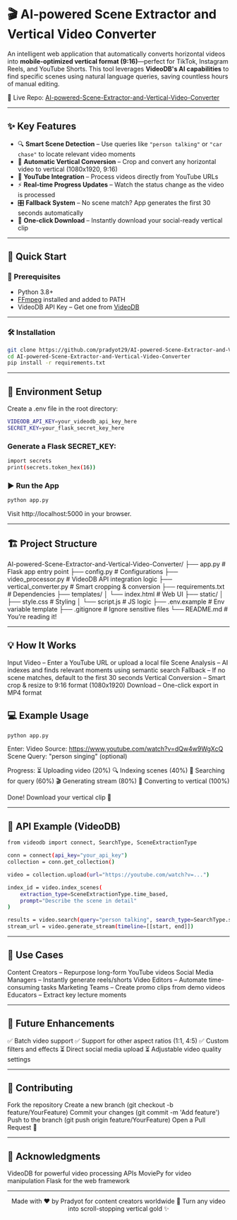 # 🎬 AI-powered Scene Extractor and Vertical Video Converter

An intelligent web application that automatically converts horizontal videos into **mobile-optimized vertical format (9:16)**—perfect for TikTok, Instagram Reels, and YouTube Shorts. This tool leverages **VideoDB's AI capabilities** to find specific scenes using natural language queries, saving countless hours of manual editing.

🔗 Live Repo: [AI-powered-Scene-Extractor-and-Vertical-Video-Converter](https://github.com/pradyot29/AI-powered-Scene-Extractor-and-Vertical-Video-Converter)

---

## ✨ Key Features

- 🔍 **Smart Scene Detection** – Use queries like `"person talking"` or `"car chase"` to locate relevant video moments  
- 📱 **Automatic Vertical Conversion** – Crop and convert any horizontal video to vertical (1080x1920, 9:16)  
- 🎯 **YouTube Integration** – Process videos directly from YouTube URLs  
- ⚡ **Real-time Progress Updates** – Watch the status change as the video is processed  
- 🎛️ **Fallback System** – No scene match? App generates the first 30 seconds automatically  
- 💾 **One-click Download** – Instantly download your social-ready vertical clip  

---

## 🚀 Quick Start

### 🧰 Prerequisites

- Python 3.8+
- [FFmpeg](https://ffmpeg.org/) installed and added to PATH
- VideoDB API Key – Get one from [VideoDB](https://videodb.io)  

---
### 🛠 Installation

```bash
git clone https://github.com/pradyot29/AI-powered-Scene-Extractor-and-Vertical-Video-Converter.git
cd AI-powered-Scene-Extractor-and-Vertical-Video-Converter
pip install -r requirements.txt
```
---

## 🔐 Environment Setup
Create a .env file in the root directory:

```bash
VIDEODB_API_KEY=your_videodb_api_key_here
SECRET_KEY=your_flask_secret_key_here
```

### Generate a Flask SECRET_KEY:
```bash
import secrets
print(secrets.token_hex(16))
```

### ▶️ Run the App
```bash
python app.py
```
Visit http://localhost:5000 in your browser.

---

## 🏗️ Project Structure

AI-powered-Scene-Extractor-and-Vertical-Video-Converter/
├── app.py                 # Flask app entry point
├── config.py              # Configurations
├── video_processor.py     # VideoDB API integration logic
├── vertical_converter.py  # Smart cropping & conversion
├── requirements.txt       # Dependencies
├── templates/
│   └── index.html         # Web UI
├── static/
│   ├── style.css          # Styling
│   └── script.js          # JS logic
├── .env.example           # Env variable template
├── .gitignore             # Ignore sensitive files
└── README.md              # You’re reading it!

---

## 💡 How It Works

Input Video – Enter a YouTube URL or upload a local file
Scene Analysis – AI indexes and finds relevant moments using semantic search
Fallback – If no scene matches, default to the first 30 seconds
Vertical Conversion – Smart crop & resize to 9:16 format (1080x1920)
Download – One-click export in MP4 format


## 💻 Example Usage
```bash
python app.py
```
Enter:
Video Source: https://www.youtube.com/watch?v=dQw4w9WgXcQ
Scene Query: "person singing" (optional)


Progress:
⏳ Uploading video (20%)
🔍 Indexing scenes (40%)
🎯 Searching for query (60%)
🎬 Generating stream (80%)
📱 Converting to vertical (100%)

Done! Download your vertical clip 🎉

---

##  🔌 API Example (VideoDB)
```bash
from videodb import connect, SearchType, SceneExtractionType

conn = connect(api_key="your_api_key")
collection = conn.get_collection()

video = collection.upload(url="https://youtube.com/watch?v=...")

index_id = video.index_scenes(
    extraction_type=SceneExtractionType.time_based,
    prompt="Describe the scene in detail"
)

results = video.search(query="person talking", search_type=SearchType.semantic)
stream_url = video.generate_stream(timeline=[[start, end]])
```
--- 

## 🎯 Use Cases
Content Creators – Repurpose long-form YouTube videos
Social Media Managers – Instantly generate reels/shorts
Video Editors – Automate time-consuming tasks
Marketing Teams – Create promo clips from demo videos
Educators – Extract key lecture moments

--- 

## 🧪 Future Enhancements
✅ Batch video support
✅ Support for other aspect ratios (1:1, 4:5)
✅ Custom filters and effects
⏳ Direct social media upload
⏳ Adjustable video quality settings

---

## 🤝 Contributing
Fork the repository
Create a new branch (git checkout -b feature/YourFeature)
Commit your changes (git commit -m 'Add feature')
Push to the branch (git push origin feature/YourFeature)
Open a Pull Request 🙌

---

## 🙏 Acknowledgments
VideoDB for powerful video processing APIs
MoviePy for video manipulation
Flask for the web framework

---

<div align="center">
Made with ❤️ by Pradyot for content creators worldwide
📱 Turn any video into scroll-stopping vertical gold ✨
</div>
